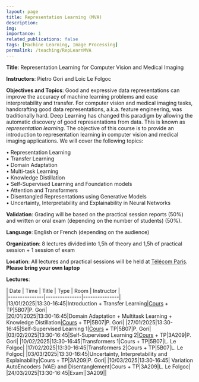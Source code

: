 ```yaml
---
layout: page
title: Representation Learning (MVA)
description:
img: 
importance: 1
related_publications: false
tags: [Machine Learning, Image Processing]
permalink: /teaching/RepLearnMVA
---
```


**Title**: Representation Learning for Computer Vision and Medical Imaging  

**Instructors**: Pietro Gori and Loïc Le Folgoc  

**Objectives and Topics**: Good and expressive data representations can improve the accuracy of machine learning problems and ease interpretability and transfer. For computer vision and medical imaging tasks, handcrafting good data representations, a.k.a. feature
engineering, was traditionally hard. Deep Learning has changed this paradigm by allowing the automatic discovery of good representations from data. This is known as *representation learning*. The objective of this course is to provide an introduction to representation learning in computer vision and medical imaging applications. We will cover the following topics:    

• Representation Learning  
• Transfer Learning  
• Domain Adaptation  
• Multi-task Learning  
• Knowledge Distillation  
• Self-Supervised Learning and Foundation models  
• Attention and Transformers  
• Disentangled Representations using Generative Models  
• Uncertainty, Interpretability and Explainability in Neural Networks  


**Validation**: Grading will be based on the practical session reports (50%) and written or oral exam (depending on the number of students) (50%).  

**Language**: English or French (depending on the audience)  


**Organization**: 8 lectures divided into 1,5h of theory and 1,5h of practical session + 1 session of exam  

**Location**: All lectures and practical sessions will be held at [Télécom Paris](https://www.telecom-paris.fr/fr/ecole/bref/acces-contact). **Please bring your own laptop** 

**Lectures**:  

| Date | Time | Title | Type | Room | Instructor |  
|---------------|---------------|---------------|  
|13/01/2025|13:30-16:45|Introduction + Transfer Learning|[Cours](../assets/pdf/Corso_RepresentationLearning_Intro.pdf) + TP|5B07|P. Gori|  
|20/01/2025|13:30-16:45|Domain Adaptation + Multitask Learning + Knowledge Distillation|[Cours](../assets/pdf/Corso_RepresentationLearning_Intro.pdf) + TP|5B07|P. Gori| 
|27/01/2025|13:30-16:45|Self-Supervised Learning 1|[Cours](../assets/pdf/Corso_Self_Supervised.pdf) + TP|5B07|P. Gori| 
|03/02/2025|13:30-16:45|Self-Supervised Learning 2|[Cours](../assets/pdf/Corso_Self_Supervised.pdf) + TP|3A209|P. Gori| 
|10/02/2025|13:30-16:45|Transformers 1|Cours + TP|5B07|L. Le Folgoc| 
|17/02/2025|13:30-16:45|Transformers 2|Cours + TP|5B07|L. Le Folgoc| 
|03/03/2025|13:30-16:45|Uncertainty, Interpretability and Explainability|Cours + TP|3A209|P. Gori|
|10/03/2025|13:30-16:45| Variation AutoEncoders (VAE) and Disentanglement|Cours + TP|3A209|L. Le Folgoc| 
|24/03/2025|13:30-16:45|Exam||3A209|| 


